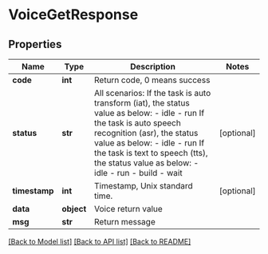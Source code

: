# VoiceGetResponse

## Properties
Name | Type | Description | Notes
------------ | ------------- | ------------- | -------------
**code** | **int** | Return code, 0 means success | 
**status** | **str** |  All scenarios: If the task is auto transform (iat), the status value as below: - idle - run  If the task is auto speech recognition (asr), the status value as below: - idle - run  If the task is text to speech (tts), the status value as below: - idle - run - build - wait  | [optional] 
**timestamp** | **int** | Timestamp, Unix standard time. | [optional] 
**data** | **object** | Voice return value | 
**msg** | **str** | Return message | 

[[Back to Model list]](../README.md#documentation-for-models) [[Back to API list]](../README.md#documentation-for-api-endpoints) [[Back to README]](../README.md)


